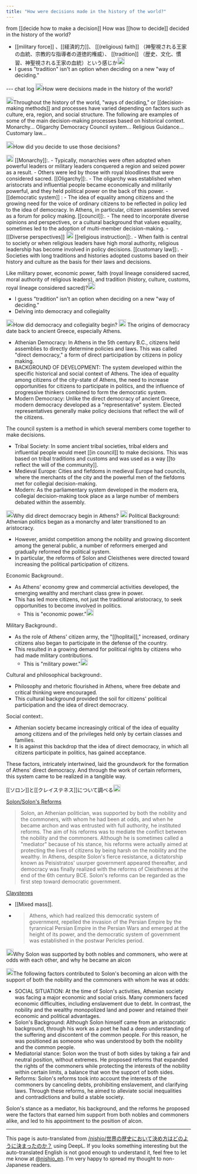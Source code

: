 ```yaml
---
title: "How were decisions made in the history of the world?"
---
```


from  [[decide how to make a decision]]
How was [[how to decide]] decided in the history of the world?

- [[military force]] 、[[経済的力]]、 [[(religious) faith]] （神聖視される王家の血統、宗教的な指導者の道徳的権威）、 [[tradition]] （歴史、文化、慣習、神聖視される王家の血統）という感じか<img src='https://scrapbox.io/api/pages/nishio-en/nishio/icon' alt='nishio.icon' height="19.5"/>
- I guess "tradition" isn't an option when deciding on a new "way of deciding."

--- chat log
<img src='https://scrapbox.io/api/pages/nishio-en/nishio/icon' alt='nishio.icon' height="19.5"/>How were decisions made in the history of the world?

<img src='https://scrapbox.io/api/pages/nishio-en/gpt/icon' alt='gpt.icon' height="19.5"/>Throughout the history of the world, "ways of deciding," or [[decision-making methods]] and processes have varied depending on factors such as culture, era, region, and social structure. The following are examples of some of the main decision-making processes based on historical context.
Monarchy... Oligarchy  Democracy  Council system... Religious Guidance... Customary law...

<img src='https://scrapbox.io/api/pages/nishio-en/nishio/icon' alt='nishio.icon' height="19.5"/>How did you decide to use those decisions?

<img src='https://scrapbox.io/api/pages/nishio-en/gpt/icon' alt='gpt.icon' height="19.5"/>
[[Monarchy]]:.
- Typically, monarchies were often adopted when powerful leaders or military leaders conquered a region and seized power as a result.
- Others were led by those with royal bloodlines that were considered sacred.
[[Oligarchy]]:.
- The oligarchy was established when aristocrats and influential people became economically and militarily powerful, and they held political power on the back of this power.
- [[democratic system]] :
- The idea of equality among citizens and the growing need for the voice of ordinary citizens to be reflected in policy led to the idea of democracy. In Athens, in particular, citizen assemblies served as a forum for policy making.
[[council]]:.
- The need to incorporate diverse opinions and perspectives, or a cultural background that values equality, sometimes led to the adoption of multi-member decision-making.
        - [[Diverse perspectives]] <img src='https://scrapbox.io/api/pages/nishio-en/nishio/icon' alt='nishio.icon' height="19.5"/>
[[religious instruction]]:.
- When faith is central to society or when religious leaders have high moral authority, religious leadership has become involved in policy decisions.
[[customary law]]:.
- Societies with long traditions and histories adopted customs based on their history and culture as the basis for their laws and decisions.

Like military power, economic power, faith (royal lineage considered sacred, moral authority of religious leaders), and tradition (history, culture, customs, royal lineage considered sacred)?<img src='https://scrapbox.io/api/pages/nishio-en/nishio/icon' alt='nishio.icon' height="19.5"/>
- I guess "tradition" isn't an option when deciding on a new "way of deciding."
- Delving into democracy and collegiality

<img src='https://scrapbox.io/api/pages/nishio-en/nishio/icon' alt='nishio.icon' height="19.5"/>How did democracy and collegiality begin?
<img src='https://scrapbox.io/api/pages/nishio-en/gpt/icon' alt='gpt.icon' height="19.5"/>
The origins of democracy date back to ancient Greece, especially Athens.
- Athenian Democracy: In Athens in the 5th century B.C., citizens held assemblies to directly determine policies and laws. This was called "direct democracy," a form of direct participation by citizens in policy making.
- BACKGROUND OF DEVELOPMENT: The system developed within the specific historical and social context of Athens. The idea of equality among citizens of the city-state of Athens, the need to increase opportunities for citizens to participate in politics, and the influence of progressive thinkers combined to form the democratic system.
- Modern Democracy: Unlike the direct democracy of ancient Greece, modern democracy developed as a "representative" system. Elected representatives generally make policy decisions that reflect the will of the citizens.

The council system is a method in which several members come together to make decisions.
- Tribal Society: In some ancient tribal societies, tribal elders and influential people would meet [[in council]] to make decisions. This was based on tribal traditions and customs and was used as a way [[to reflect the will of the community]].
- Medieval Europe: Cities and fiefdoms in medieval Europe had councils, where the merchants of the city and the powerful men of the fiefdoms met for collegial decision-making.
- Modern: As the parliamentary system developed in the modern era, collegial decision-making took place as a large number of members debated within the assembly.

<img src='https://scrapbox.io/api/pages/nishio-en/nishio/icon' alt='nishio.icon' height="19.5"/>Why did direct democracy begin in Athens?
<img src='https://scrapbox.io/api/pages/nishio-en/gpt/icon' alt='gpt.icon' height="19.5"/>
Political Background: Athenian politics began as a monarchy and later transitioned to an aristocracy.
- However, amidst competition among the nobility and growing discontent among the general public, a number of reformers emerged and gradually reformed the political system.
- In particular, the reforms of Solon and Cleisthenes were directed toward increasing the political participation of citizens.

Economic Background:.
- As Athens' economy grew and commercial activities developed, the emerging wealthy and merchant class grew in power.
- This has led more citizens, not just the traditional aristocracy, to seek opportunities to become involved in politics.
    - This is "economic power."<img src='https://scrapbox.io/api/pages/nishio-en/nishio/icon' alt='nishio.icon' height="19.5"/>

Military Background:.
- As the role of Athens' citizen army, the "[[hoplitai]]," increased, ordinary citizens also began to participate in the defense of the country.
- This resulted in a growing demand for political rights by citizens who had made military contributions.
    - This is "military power."<img src='https://scrapbox.io/api/pages/nishio-en/nishio/icon' alt='nishio.icon' height="19.5"/>

Cultural and philosophical background:.
- Philosophy and rhetoric flourished in Athens, where free debate and critical thinking were encouraged.
- This cultural background provided the soil for citizens' political participation and the idea of direct democracy.

Social context:.
- Athenian society became increasingly critical of the idea of equality among citizens and of the privileges held only by certain classes and families.
- It is against this backdrop that the idea of direct democracy, in which all citizens participate in politics, has gained acceptance.

These factors, intricately intertwined, laid the groundwork for the formation of Athens' direct democracy. And through the work of certain reformers, this system came to be realized in a tangible way.

[[ソロン]]と[[クレイステネス]]について調べる<img src='https://scrapbox.io/api/pages/nishio-en/nishio/icon' alt='nishio.icon' height="19.5"/>

[Solon/Solon's Reforms](https://www.y-history.net/appendix/wh0102-055.html)
> Solon, an Athenian politician, was supported by both the nobility and the commoners, with whom he had been at odds, and when he became archon and was entrusted with full authority, he instituted reforms. The aim of his reforms was to mediate the conflict between the nobility and the commoners. Although he is sometimes called a "mediator" because of his stance, his reforms were actually aimed at protecting the lives of citizens by being harsh on the nobility and the wealthy.
>  In Athens, despite Solon's fierce resistance, a dictatorship known as Peisistratos' usurper government appeared thereafter, and democracy was finally realized with the reforms of Cleisthenes at the end of the 6th century BCE. Solon's reforms can be regarded as the first step toward democratic government.

[Claystenes](https://www.y-history.net/appendix/wh0102-060.html)
- [[Mixed mass]].
- > Athens, which had realized this democratic system of government, repelled the invasion of the Persian Empire by the tyrannical Persian Empire in the Persian Wars and emerged at the height of its power, and the democratic system of government was established in the postwar Pericles period.

<img src='https://scrapbox.io/api/pages/nishio-en/nishio/icon' alt='nishio.icon' height="19.5"/>Why Solon was supported by both nobles and commoners, who were at odds with each other, and why he became an alcon

<img src='https://scrapbox.io/api/pages/nishio-en/gpt/icon' alt='gpt.icon' height="19.5"/>The following factors contributed to Solon's becoming an alcon with the support of both the nobility and the commoners with whom he was at odds:
- SOCIAL SITUATION: At the time of Solon's activities, Athenian society was facing a major economic and social crisis. Many commoners faced economic difficulties, including enslavement due to debt. In contrast, the nobility and the wealthy monopolized land and power and retained their economic and political advantages.
- Solon's Background: Although Solon himself came from an aristocratic background, through his work as a poet he had a deep understanding of the suffering and discontent of the common people. For this reason, he was positioned as someone who was understood by both the nobility and the common people.
- Mediatorial stance: Solon won the trust of both sides by taking a fair and neutral position, without extremes. He proposed reforms that expanded the rights of the commoners while protecting the interests of the nobility within certain limits, a balance that won the support of both sides.
- Reforms: Solon's reforms took into account the interests of the commoners by canceling debts, prohibiting enslavement, and clarifying laws. Through these reforms, he aimed to alleviate social inequalities and contradictions and build a stable society.

Solon's stance as a mediator, his background, and the reforms he proposed were the factors that earned him support from both nobles and commoners alike, and led to his appointment to the position of alcon.

---
This page is auto-translated from [/nishio/世界の歴史において決め方はどのように決まったのか？](https://scrapbox.io/nishio/世界の歴史において決め方はどのように決まったのか？) using DeepL. If you looks something interesting but the auto-translated English is not good enough to understand it, feel free to let me know at [@nishio_en](https://twitter.com/nishio_en). I'm very happy to spread my thought to non-Japanese readers.